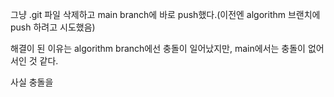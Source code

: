 그냥 .git 파일 삭제하고 main branch에 바로 push했다.(이전엔 algorithm 브랜치에 push 하려고 시도했음)

해결이 된 이유는 algorithm branch에선 충돌이 일어났지만, main에서는 충돌이 없어서인 것 같다.

사실 충돌을 